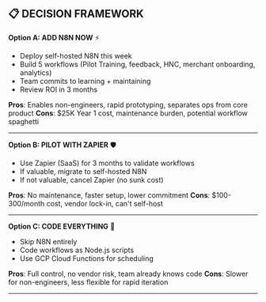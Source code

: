 ## 📋 DECISION FRAMEWORK

**Option A: ADD N8N NOW** ⚡

- Deploy self-hosted N8N this week
- Build 5 workflows (Pilot Training, feedback, HNC, merchant onboarding, analytics)
- Team commits to learning + maintaining
- Review ROI in 3 months

**Pros**: Enables non-engineers, rapid prototyping, separates ops from core product
**Cons**: $25K Year 1 cost, maintenance burden, potential workflow spaghetti

---

**Option B: PILOT WITH ZAPIER** 🛡️

- Use Zapier (SaaS) for 3 months to validate workflows
- If valuable, migrate to self-hosted N8N
- If not valuable, cancel Zapier (no sunk cost)

**Pros**: No maintenance, faster setup, lower commitment
**Cons**: $100-300/month cost, vendor lock-in, can't self-host

---

**Option C: CODE EVERYTHING** 🐌

- Skip N8N entirely
- Code workflows as Node.js scripts
- Use GCP Cloud Functions for scheduling

**Pros**: Full control, no vendor risk, team already knows code
**Cons**: Slower for non-engineers, less flexible for rapid iteration

---
